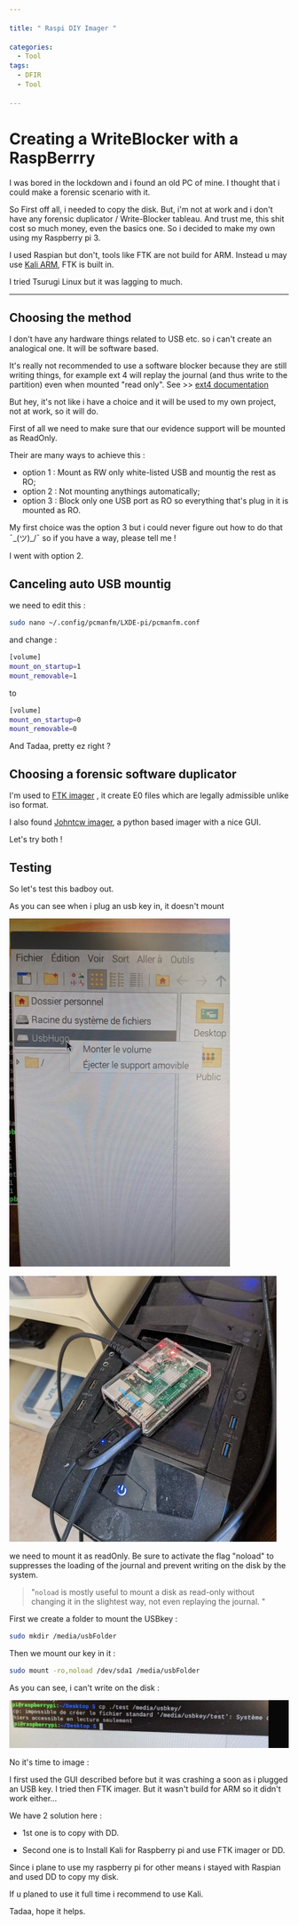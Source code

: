 ```yaml
---

title: " Raspi DIY Imager "

categories:
  - Tool
tags:
  - DFIR
  - Tool

---
```


# Creating a  WriteBlocker with a  RaspBerrry

I  was bored in the lockdown and i found an old PC of mine. I thought  that i could make a forensic scenario with it.

So First off all, i needed to copy the disk. But, i'm not at work and i don't have any forensic duplicator / Write-Blocker tableau. And trust me, this shit cost so much money, even the basics one. So i decided to make my own using my Raspberry pi 3.

I used Raspian but don't, tools like FTK are not build for ARM. Instead u may use [Kali ARM](https://www.kali.org/docs/arm/kali-linux-raspberry-pi/. "kali for raspberry"), FTK is built in.

I tried Tsurugi Linux but it was lagging to much.

---

## Choosing the method

I don't have any hardware things related to USB etc. so i can't create an analogical one. It will be software based.

It's really not recommended to use  a software blocker because they are still writing things, for example ext 4 will replay the journal (and thus write to the partition) even when mounted "read only". See >>  [ext4 documentation](https://www.kernel.org/doc/Documentation/filesystems/ext4.txt "ext4 documentation")

But hey, it's not like i have a choice and it will be used to my own project, not at work, so it will do.

First of all we need to make sure that our evidence support will be mounted as ReadOnly.

Their are  many ways to achieve this : 

- option 1 : Mount as RW only white-listed USB and mountig the rest as RO;
- option 2 : Not mounting anythings automatically;
- option 3 : Block only one USB port as RO so everything that's plug in it is mounted as RO.

My first choice was the option 3 but i could never figure out how to do that  ¯\_(ツ)_/¯ so if you have a way, please tell me !

I went with option 2.

## Canceling auto USB mountig 

we need  to edit this : 

```bash
sudo nano ~/.config/pcmanfm/LXDE-pi/pcmanfm.conf
```

and change : 

```bash
[volume]
mount_on_startup=1
mount_removable=1
```

to

```bash
[volume]
mount_on_startup=0
mount_removable=0
```

And Tadaa, pretty ez right ? 

## Choosing a forensic software duplicator

I'm used to [FTK imager](https://accessdata.com/product-download/debian-and-ubuntu-x64-3-1-1 "ftk") , it create E0 files which are legally admissible unlike iso format.

I also found [Johntcw imager](https://github.com/johntcw/Forensic-Imager "Johntcw imager"), a python  based imager with a nice GUI.

Let's try both ! 

## Testing

So let's test this badboy out.

As you can see when i plug an usb key in, it doesn't mount

![usbNotmounted](/assets/images/raspImager/ntmounted.png?raw=true "not mounted")

![usb](/assets/images/raspImager/usbPlug.png?raw=true "usbPluged")

we need to mount it as readOnly. Be sure to activate the flag "noload" to suppresses the loading of the journal and prevent writing on the disk by the system.

> "`noload` is mostly useful to mount a disk as read-only without changing it in the slightest way, not even replaying the journal. "

First we create a folder to mount the USBkey : 

```bash
sudo mkdir /media/usbFolder
```

Then we mount our key in it : 

```bash
sudo mount -ro,noload /dev/sda1 /media/usbFolder
```

As you can see, i can't write on the disk : 

![errWrite](/assets/images/raspImager/trycpy.png?raw=true "errWrite")

No it's time to image : 

I first used the GUI described before but it was crashing a soon as i plugged an USB key. I tried then FTK imager. But it wasn't build for ARM so it didn't work either...

We have 2 solution here :

- 1st one is to copy with DD.

- Second one is to Install Kali for Raspberry pi and use FTK imager or DD.

Since i plane to use my raspberry pi for other means i stayed with Raspian and used DD to copy my disk.

 If u planed to use it full time i recommend to use Kali.



Tadaa, hope it helps.



